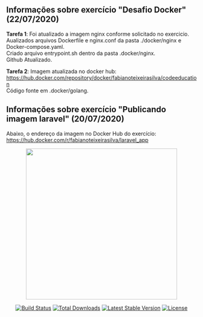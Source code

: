 ## Informações sobre exercício "Desafio Docker" (22/07/2020)

**Tarefa 1**: Foi atualizado a imagem nginx conforme solicitado no exercicio.<br />
Aualizados arquivos Dockerfile e nginx.conf da pasta ./docker/nginx e Docker-compose.yaml.<br />
Criado arquivo entrypoint.sh dentro da pasta .docker/nginx.<br />
Github Atualizado.

**Tarefa 2**: Imagem atualizada no docker hub: https://hub.docker.com/repository/docker/fabianoteixeirasilva/codeeducation<br />
Código fonte em .docker/golang.<br />

## Informações sobre exercício "Publicando imagem laravel" (20/07/2020)

Abaixo, o endereço da imagem no Docker Hub do exercício:
https://hub.docker.com/r/fabianoteixeirasilva/laravel_app


<p align="center"><img src="https://res.cloudinary.com/dtfbvvkyp/image/upload/v1566331377/laravel-logolockup-cmyk-red.svg" width="400"></p>

<p align="center">
<a href="https://travis-ci.org/laravel/framework"><img src="https://travis-ci.org/laravel/framework.svg" alt="Build Status"></a>
<a href="https://packagist.org/packages/laravel/framework"><img src="https://poser.pugx.org/laravel/framework/d/total.svg" alt="Total Downloads"></a>
<a href="https://packagist.org/packages/laravel/framework"><img src="https://poser.pugx.org/laravel/framework/v/stable.svg" alt="Latest Stable Version"></a>
<a href="https://packagist.org/packages/laravel/framework"><img src="https://poser.pugx.org/laravel/framework/license.svg" alt="License"></a>
</p>
